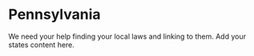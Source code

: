 # Pennsylvania

We need your help finding your local laws and linking to them. Add your states content here.